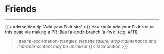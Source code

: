 # Friends


---

{{< admonition tip "Add your FixIt site" >}}
You could add your FixIt site to this page via [making a PR :(fas fa-code-branch fa-fw):](https://github.com/Lruihao/FixIt/pulls). (e.g. [#111](https://github.com/Lruihao/FixIt/pull/111))

> :(fas fa-exclamation-triangle): *Website failure, stop maintenance and improper content may be unlinked!*
{{< /admonition >}}

